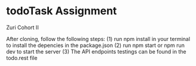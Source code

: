 # todoTask Assignment
Zuri Cohort II

After cloning, follow the following steps:
(1) run npm install in your terminal to install the depencies in the package.json
(2) run npm start or npm run dev to start the server
(3) The API endpoints testings can be found in the todo.rest file
